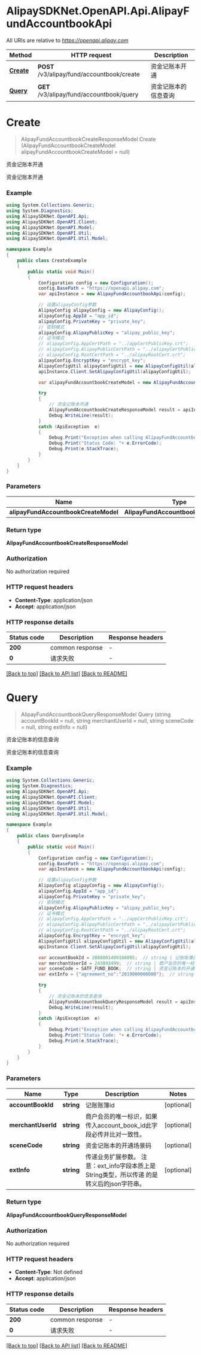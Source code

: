 # AlipaySDKNet.OpenAPI.Api.AlipayFundAccountbookApi

All URIs are relative to *https://openapi.alipay.com*

Method | HTTP request | Description
------------- | ------------- | -------------
[**Create**](AlipayFundAccountbookApi.md#create) | **POST** /v3/alipay/fund/accountbook/create | 资金记账本开通
[**Query**](AlipayFundAccountbookApi.md#query) | **GET** /v3/alipay/fund/accountbook/query | 资金记账本的信息查询


<a name="create"></a>
# **Create**
> AlipayFundAccountbookCreateResponseModel Create (AlipayFundAccountbookCreateModel alipayFundAccountbookCreateModel = null)

资金记账本开通

资金记账本开通

### Example
```csharp
using System.Collections.Generic;
using System.Diagnostics;
using AlipaySDKNet.OpenAPI.Api;
using AlipaySDKNet.OpenAPI.Client;
using AlipaySDKNet.OpenAPI.Model;
using AlipaySDKNet.OpenAPI.Util;
using AlipaySDKNet.OpenAPI.Util.Model;

namespace Example
{
    public class CreateExample
    {
        public static void Main()
        {
            Configuration config = new Configuration();
            config.BasePath = "https://openapi.alipay.com";
            var apiInstance = new AlipayFundAccountbookApi(config);

            // 设置alipayConfig参数
            AlipayConfig alipayConfig = new AlipayConfig();
            alipayConfig.AppId = "app_id";
            alipayConfig.PrivateKey = "private_key";
            // 密钥模式
            alipayConfig.AlipayPublicKey = "alipay_public_key";
            // 证书模式
            // alipayConfig.AppCertPath = "../appCertPublicKey.crt";
            // alipayConfig.AlipayPublicCertPath = "../alipayCertPublicKey_RSA2.crt";
            // alipayConfig.RootCertPath = "../alipayRootCert.crt";
            alipayConfig.EncryptKey = "encrypt_key";
            AlipayConfigUtil alipayConfigUtil = new AlipayConfigUtil(alipayConfig);
            apiInstance.Client.SetAlipayConfigUtil(alipayConfigUtil);

            var alipayFundAccountbookCreateModel = new AlipayFundAccountbookCreateModel(); // AlipayFundAccountbookCreateModel |  (optional) 

            try
            {
                // 资金记账本开通
                AlipayFundAccountbookCreateResponseModel result = apiInstance.Create(alipayFundAccountbookCreateModel);
                Debug.WriteLine(result);
            }
            catch (ApiException  e)
            {
                Debug.Print("Exception when calling AlipayFundAccountbookApi.Create: " + e.Message );
                Debug.Print("Status Code: "+ e.ErrorCode);
                Debug.Print(e.StackTrace);
            }
        }
    }
}
```

### Parameters

Name | Type | Description  | Notes
------------- | ------------- | ------------- | -------------
 **alipayFundAccountbookCreateModel** | **AlipayFundAccountbookCreateModel**|  | [optional] 

### Return type

**AlipayFundAccountbookCreateResponseModel**

### Authorization

No authorization required

### HTTP request headers

 - **Content-Type**: application/json
 - **Accept**: application/json


### HTTP response details
| Status code | Description | Response headers |
|-------------|-------------|------------------|
| **200** | common response |  -  |
| **0** | 请求失败 |  -  |

[[Back to top]](#) [[Back to API list]](../README.md#documentation-for-api-endpoints) [[Back to README]](../README.md)

<a name="query"></a>
# **Query**
> AlipayFundAccountbookQueryResponseModel Query (string accountBookId = null, string merchantUserId = null, string sceneCode = null, string extInfo = null)

资金记账本的信息查询

资金记账本的信息查询

### Example
```csharp
using System.Collections.Generic;
using System.Diagnostics;
using AlipaySDKNet.OpenAPI.Api;
using AlipaySDKNet.OpenAPI.Client;
using AlipaySDKNet.OpenAPI.Model;
using AlipaySDKNet.OpenAPI.Util;
using AlipaySDKNet.OpenAPI.Util.Model;

namespace Example
{
    public class QueryExample
    {
        public static void Main()
        {
            Configuration config = new Configuration();
            config.BasePath = "https://openapi.alipay.com";
            var apiInstance = new AlipayFundAccountbookApi(config);

            // 设置alipayConfig参数
            AlipayConfig alipayConfig = new AlipayConfig();
            alipayConfig.AppId = "app_id";
            alipayConfig.PrivateKey = "private_key";
            // 密钥模式
            alipayConfig.AlipayPublicKey = "alipay_public_key";
            // 证书模式
            // alipayConfig.AppCertPath = "../appCertPublicKey.crt";
            // alipayConfig.AlipayPublicCertPath = "../alipayCertPublicKey_RSA2.crt";
            // alipayConfig.RootCertPath = "../alipayRootCert.crt";
            alipayConfig.EncryptKey = "encrypt_key";
            AlipayConfigUtil alipayConfigUtil = new AlipayConfigUtil(alipayConfig);
            apiInstance.Client.SetAlipayConfigUtil(alipayConfigUtil);

            var accountBookId = 2088001409188095;  // string | 记账账簿id (optional) 
            var merchantUserId = 243893499;  // string | 商户会员的唯一标识，如果传入account_book_id此字段必传并比对一致性。 (optional) 
            var sceneCode = SATF_FUND_BOOK;  // string | 资金记账本的开通场景码 (optional) 
            var extInfo = {"agreement_no":"2019000000000"};  // string | 传递业务扩展参数。 注意：ext_info字段本质上是String类型，所以传递 的是转义后的json字符串。 (optional) 

            try
            {
                // 资金记账本的信息查询
                AlipayFundAccountbookQueryResponseModel result = apiInstance.Query(accountBookId, merchantUserId, sceneCode, extInfo);
                Debug.WriteLine(result);
            }
            catch (ApiException  e)
            {
                Debug.Print("Exception when calling AlipayFundAccountbookApi.Query: " + e.Message );
                Debug.Print("Status Code: "+ e.ErrorCode);
                Debug.Print(e.StackTrace);
            }
        }
    }
}
```

### Parameters

Name | Type | Description  | Notes
------------- | ------------- | ------------- | -------------
 **accountBookId** | **string**| 记账账簿id | [optional] 
 **merchantUserId** | **string**| 商户会员的唯一标识，如果传入account_book_id此字段必传并比对一致性。 | [optional] 
 **sceneCode** | **string**| 资金记账本的开通场景码 | [optional] 
 **extInfo** | **string**| 传递业务扩展参数。 注意：ext_info字段本质上是String类型，所以传递 的是转义后的json字符串。 | [optional] 

### Return type

**AlipayFundAccountbookQueryResponseModel**

### Authorization

No authorization required

### HTTP request headers

 - **Content-Type**: Not defined
 - **Accept**: application/json


### HTTP response details
| Status code | Description | Response headers |
|-------------|-------------|------------------|
| **200** | common response |  -  |
| **0** | 请求失败 |  -  |

[[Back to top]](#) [[Back to API list]](../README.md#documentation-for-api-endpoints) [[Back to README]](../README.md)

